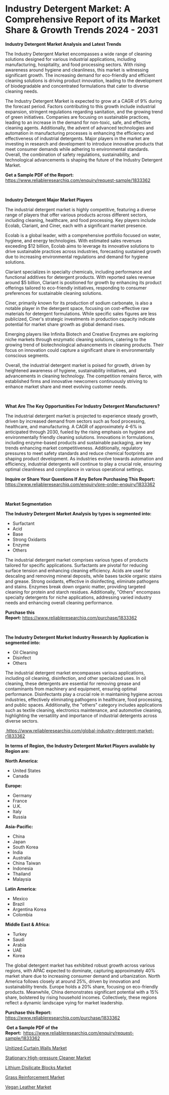 <p><h1>Industry Detergent Market: A Comprehensive Report of its Market Share & Growth Trends 2024 - 2031</h1></p><p><strong>Industry Detergent Market Analysis and Latest Trends</strong></p>
<p><p>The Industry Detergent Market encompasses a wide range of cleaning solutions designed for various industrial applications, including manufacturing, hospitality, and food processing sectors. With rising awareness around hygiene and cleanliness, this market is witnessing significant growth. The increasing demand for eco-friendly and efficient cleaning solutions is driving product innovation, leading to the development of biodegradable and concentrated formulations that cater to diverse cleaning needs.</p><p>The Industry Detergent Market is expected to grow at a CAGR of 9% during the forecast period. Factors contributing to this growth include industrial expansion, stringent regulations regarding sanitation, and the growing trend of green initiatives. Companies are focusing on sustainable practices, leading to an increase in the demand for non-toxic, safe, and effective cleaning agents. Additionally, the advent of advanced technologies and automation in manufacturing processes is enhancing the efficiency and effectiveness of industrial detergents. Major players in the market are investing in research and development to introduce innovative products that meet consumer demands while adhering to environmental standards. Overall, the combination of safety regulations, sustainability, and technological advancements is shaping the future of the Industry Detergent Market.</p></p>
<p><strong>Get a Sample PDF of the Report:&nbsp;</strong> <a href="https://www.reliableresearchiq.com/enquiry/request-sample/1833362?utm_campaign=1611&utm_medium=2&utm_source=Github&utm_content=ia&utm_term=17102024&utm_id=industry-detergent">https://www.reliableresearchiq.com/enquiry/request-sample/1833362</a></p>
<p>&nbsp;</p>
<p><strong>Industry Detergent Major Market Players</strong></p>
<p><p>The industrial detergent market is highly competitive, featuring a diverse range of players that offer various products across different sectors, including cleaning, healthcare, and food processing. Key players include Ecolab, Clariant, and Ciner, each with a significant market presence.</p><p>Ecolab is a global leader, with a comprehensive portfolio focused on water, hygiene, and energy technologies. With estimated sales revenues exceeding $12 billion, Ecolab aims to leverage its innovative solutions to drive sustainable practices across industries, forecasting sustained growth due to increasing environmental regulations and demand for hygiene solutions.</p><p>Clariant specializes in specialty chemicals, including performance and functional additives for detergent products. With reported sales revenue around $5 billion, Clariant is positioned for growth by enhancing its product offerings tailored to eco-friendly initiatives, responding to consumer preferences for sustainable cleaning solutions.</p><p>Ciner, primarily known for its production of sodium carbonate, is also a notable player in the detergent space, focusing on cost-effective raw materials for detergent formulations. While specific sales figures are less publicized, Ciner's strategic investments in production capacity indicate potential for market share growth as global demand rises.</p><p>Emerging players like Infinita Biotech and Creative Enzymes are exploring niche markets through enzymatic cleaning solutions, catering to the growing trend of biotechnological advancements in cleaning products. Their focus on innovation could capture a significant share in environmentally conscious segments.</p><p>Overall, the industrial detergent market is poised for growth, driven by heightened awareness of hygiene, sustainability initiatives, and advancements in cleaning technology. The competition remains fierce, with established firms and innovative newcomers continuously striving to enhance market share and meet evolving customer needs.</p></p>
<p>&nbsp;</p>
<p><strong>What Are The Key Opportunities For Industry Detergent Manufacturers?</strong></p>
<p><p>The industrial detergent market is projected to experience steady growth, driven by increased demand from sectors such as food processing, healthcare, and manufacturing. A CAGR of approximately 4-6% is anticipated through 2030, fueled by the rising emphasis on hygiene and environmentally friendly cleaning solutions. Innovations in formulations, including enzyme-based products and sustainable packaging, are key trends enhancing market competitiveness. Additionally, regulatory pressures to meet safety standards and reduce chemical footprints are shaping product development. As industries evolve towards automation and efficiency, industrial detergents will continue to play a crucial role, ensuring optimal cleanliness and compliance in various operational settings.</p></p>
<p><strong>Inquire or Share Your Questions If Any Before Purchasing This Report:</strong> <a href="https://www.reliableresearchiq.com/enquiry/pre-order-enquiry/1833362?utm_campaign=1611&utm_medium=2&utm_source=Github&utm_content=ia&utm_term=17102024&utm_id=industry-detergent">https://www.reliableresearchiq.com/enquiry/pre-order-enquiry/1833362</a></p>
<p>&nbsp;</p>
<p><strong>Market Segmentation</strong></p>
<p><strong>The Industry Detergent Market Analysis by types is segmented into:</strong></p>
<p><ul><li>Surfactant</li><li>Acid</li><li>Base</li><li>Strong Oxidants</li><li>Enzyme</li><li>Others</li></ul></p>
<p><p>The industrial detergent market comprises various types of products tailored for specific applications. Surfactants are pivotal for reducing surface tension and enhancing cleaning efficiency. Acids are used for descaling and removing mineral deposits, while bases tackle organic stains and grease. Strong oxidants, effective in disinfecting, eliminate pathogens and stains. Enzymes break down organic matter, providing targeted cleaning for protein and starch residues. Additionally, "Others" encompass specialty detergents for niche applications, addressing varied industry needs and enhancing overall cleaning performance.</p></p>
<p><strong>Purchase this Report:&nbsp;</strong><a href="https://www.reliableresearchiq.com/purchase/1833362?utm_campaign=1611&utm_medium=2&utm_source=Github&utm_content=ia&utm_term=17102024&utm_id=industry-detergent">https://www.reliableresearchiq.com/purchase/1833362</a></p>
<p>&nbsp;</p>
<p><strong>The Industry Detergent Market Industry Research by Application is segmented into:</strong></p>
<p><ul><li>Oil Cleaning</li><li>Disinfect</li><li>Others</li></ul></p>
<p><p>The industrial detergent market encompasses various applications, including oil cleaning, disinfection, and other specialized uses. In oil cleaning, these detergents are essential for removing grease and contaminants from machinery and equipment, ensuring optimal performance. Disinfectants play a crucial role in maintaining hygiene across industries, effectively eliminating pathogens in healthcare, food processing, and public spaces. Additionally, the "others" category includes applications such as textile cleaning, electronics maintenance, and automotive cleaning, highlighting the versatility and importance of industrial detergents across diverse sectors.</p></p>
<p><a href="https://www.reliableresearchiq.com/global-industry-detergent-market-r1833362?utm_campaign=1611&utm_medium=2&utm_source=Github&utm_content=ia&utm_term=17102024&utm_id=industry-detergent">&nbsp;https://www.reliableresearchiq.com/global-industry-detergent-market-r1833362</a></p>
<p><strong>In terms of Region, the Industry Detergent Market Players available by Region are:</strong></p>
<p>
    <p> <strong> North America: </strong>
        <ul>
            <li>United States</li>
            <li>Canada</li>
        </ul>
        </p> 
    <p> <strong> Europe: </strong>
        <ul>
            <li>Germany</li>
            <li>France</li>
            <li>U.K.</li>
            <li>Italy</li>
            <li>Russia</li>
        </ul>
        </p> 
    <p> <strong> Asia-Pacific: </strong>
        <ul>
            <li>China</li>
            <li>Japan</li>
            <li>South Korea</li>
            <li>India</li>
            <li>Australia</li>
            <li>China Taiwan</li>
            <li>Indonesia</li>
            <li>Thailand</li>
            <li>Malaysia</li>
        </ul>
        </p> 
    <p> <strong> Latin America: </strong>
        <ul>
            <li>Mexico</li>
            <li>Brazil</li>
            <li>Argentina Korea</li>
            <li>Colombia</li>
        </ul>
        </p> 
    <p> <strong> Middle East & Africa: </strong>
        <ul>
            <li>Turkey</li>
            <li>Saudi</li>
            <li>Arabia</li>
            <li>UAE</li>
            <li>Korea</li>
        </ul>
    </p>
    </p>
<p><p>The global detergent market has exhibited robust growth across various regions, with APAC expected to dominate, capturing approximately 40% market share due to increasing consumer demand and urbanization. North America follows closely at around 25%, driven by innovation and sustainability trends. Europe holds a 20% share, focusing on eco-friendly products. Meanwhile, China demonstrates significant potential with a 15% share, bolstered by rising household incomes. Collectively, these regions reflect a dynamic landscape vying for market leadership.</p></p>
<p><strong>Purchase this Report: </strong><a href="https://www.reliableresearchiq.com/purchase/1833362?utm_campaign=1611&utm_medium=2&utm_source=Github&utm_content=ia&utm_term=17102024&utm_id=industry-detergent">https://www.reliableresearchiq.com/purchase/1833362</a></p>
<p>&nbsp;<strong>Get a Sample PDF of the Report:&nbsp;&nbsp;</strong><a href="https://www.reliableresearchiq.com/enquiry/request-sample/1833362?utm_campaign=1611&utm_medium=2&utm_source=Github&utm_content=ia&utm_term=17102024&utm_id=industry-detergent">https://www.reliableresearchiq.com/enquiry/request-sample/1833362</a></p>
<p><strong></strong></p>
<p><p><a href="https://www.linkedin.com/pulse/unitized-curtain-walls-market-global-insights-regional-ydate?utm_campaign=1611&utm_medium=2&utm_source=Github&utm_content=ia&utm_term=17102024&utm_id=industry-detergent">Unitized Curtain Walls Market</a></p><p><a href="https://github.com/mauripalmi/Market-Research-Report-List-5/blob/main/stationary-high-pressure-cleaner-market.md?utm_campaign=1611&utm_medium=2&utm_source=Github&utm_content=ia&utm_term=17102024&utm_id=industry-detergent">Stationary High-pressure Cleaner Market</a></p><p><a href="https://www.linkedin.com/pulse/lithium-disilicate-blocks-market-penetration-strategies-untapped-w8koc?utm_campaign=1611&utm_medium=2&utm_source=Github&utm_content=ia&utm_term=17102024&utm_id=industry-detergent">Lithium Disilicate Blocks Market</a></p><p><a href="https://www.linkedin.com/pulse/emerging-grass-reinforcement-market-opportunities-analysis-dr3de?utm_campaign=1611&utm_medium=2&utm_source=Github&utm_content=ia&utm_term=17102024&utm_id=industry-detergent">Grass Reinforcement Market</a></p><p><a href="https://www.linkedin.com/pulse/vegan-leather-market-overview-global-trends-future-prospects-ealdc?utm_campaign=1611&utm_medium=2&utm_source=Github&utm_content=ia&utm_term=17102024&utm_id=industry-detergent">Vegan Leather Market</a></p></p>